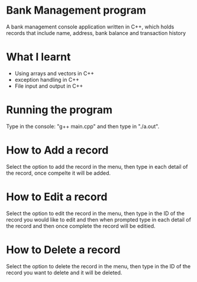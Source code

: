 # Bank Management program

A bank management console application written in C++, which holds records that include name, address, bank balance and transaction history

# What I learnt
- Using arrays and vectors in C++
- exception handling in C++
- File input and output in C++

# Running the program
Type in the console: "g++ main.cpp" and then type in "./a.out".

# How to Add a record
Select the option to add the record in the menu, then type in each detail of the record, once compelte it will be added.

# How to Edit a record
Select the option to edit the record in the menu, then type in the ID of the record you would like to edit and then when prompted type in each detail of the record and then once complete the record will be editied.

# How to Delete a record
Select the option to delete the record in the menu, then type in the ID of the record you want to delete and it will be deleted.
